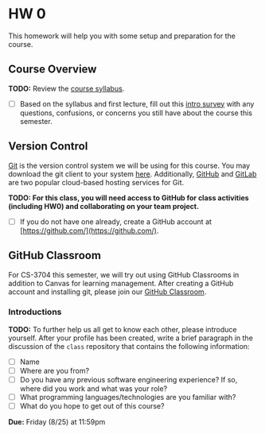 # HW 0

This homework will help you with some setup and preparation for the course.

## Course Overview

**TODO:** Review the [course syllabus](https://docs.google.com/document/d/1jGqHKlM8QHy8utRZ1Kg8g8SqumzIuqXvaba-oTESLvI/edit?usp=sharing).

- [ ] Based on the syllabus and first lecture, fill out this [intro survey](https://forms.gle/DL9nHFYaG9x4qiMo6) with any questions, confusions, or concerns you still have about the course this semester.

## Version Control

[Git](https://git-scm.com/) is the version control system we will be using for this course. You may download the git client to your system [here](https://git-scm.com/downloads). Additionally, [GitHub](https://github.com/) and [GitLab](https://about.gitlab.com/) are two popular cloud-based hosting services for Git.

**TODO: For this class, you will need access to GitHub for class activities (including HW0) and collaborating on your team project.** 

- [ ] If you do not have one already, create a GitHub account at [https://github.com/](https://github.com/).

## GitHub Classroom

For CS-3704 this semester, we will try out using GitHub Classrooms in addition to Canvas for learning management. After creating a GitHub account and installing git, please join our [GitHub Classroom](https://classroom.github.com/classrooms/97977962-cs3704-vt-fall24-classroom).

### Introductions

**TODO:** To further help us all get to know each other, please introduce yourself. After your profile has been created, write a brief paragraph in the discussion of the `class` repository that contains the following information:
- [ ] Name
- [ ] Where are you from?
- [ ] Do you have any previous software engineering experience? If so, where did you work and what was your role? 
- [ ] What programming languages/technologies are you familiar with?
- [ ] What do you hope to get out of this course?

**Due:** Friday (8/25) at 11:59pm
